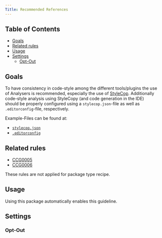 ```yaml
---
Title: Recommended References
---
```


<!-- START doctoc generated TOC please keep comment here to allow auto update -->
<!-- DON'T EDIT THIS SECTION, INSTEAD RE-RUN doctoc TO UPDATE -->
## Table of Contents

- [Goals](#goals)
- [Related rules](#related-rules)
- [Usage](#usage)
- [Settings](#settings)
  - [Opt-Out](#opt-out)

<!-- END doctoc generated TOC please keep comment here to allow auto update -->

## Goals

To have consistency in code-style among the different tools/plugins the use of Analysers is recommended, especially the use of [StyleCop](https://github.com/DotNetAnalyzers/StyleCopAnalyzers). Additionally code-style analysis using StyleCopy (and code generation in the IDE) should be properly configured using a `stylecop.json`-file as well as `.editorconfig`-file, respectively.

Example-Files can be found at:

* [`stylecop.json`](./examples/StyleCopJson)
* [`.editorconfig`](./examples/Editorconfig)

## Related rules

 * [CCG0005](../rules/ccg0005)
 * [CCG0006](../rules/ccg0006)

These rules are not applied for package type recipe.

## Usage

Using this package automatically enables this guideline.

## Settings

### Opt-Out

<?! Include "../settings/fragments/OmitRecommendedReference.md" /?>

<?! Include "../settings/fragments/OmitRecommendedConfigFile.md" /?>
